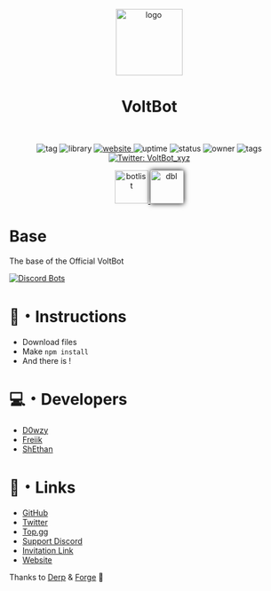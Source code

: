 <p align="center"><img height="120" align="center" src="https://voltbot.xyz/img/logo.png" alt="logo"/></p>
<h1 align="center">VoltBot</h1>
<br>
<p align="center">
    <img alt="tag" src="https://botlist.space/bot/699534920271265812/badge?property=tag&color=red" target="_blank" />
    <img alt="library" src="https://botlist.space/bot/699534920271265812/badge?property=library&color=orange" />
  <a href="https://voltbot.xyz">
    <img alt="website" src="https://botlist.space/bot/699534920271265812/badge?property=website&color=yellow" target="_blank" />
  </a>
    <img alt="uptime" src="https://botlist.space/bot/699534920271265812/badge?property=uptime&color=yellowgreen" target="_blank" />
    <img alt="status" src="https://botlist.space/bot/699534920271265812/badge?property=status&color=green" target="_blank" />
    <img alt="owner" src="https://botlist.space/bot/699534920271265812/badge?property=owner&color=brightgreen" target="_blank" />
    <img alt="tags" src="https://botlist.space/bot/699534920271265812/badge?property=tags&color=9cf" target="_blank" />
  <a href="https://twitter.com/VoltBot_xyz">
    <img alt="Twitter: VoltBot_xyz" src="https://img.shields.io/twitter/follow/VoltBot_xyz.svg?style=social" target="_blank" />
  </a>
</p>
<p align="center">
  <a href="https://botlist.space/bot/699534920271265812">
    <img height="60" alt="botlist" src="https://botlist.space/img/logo.svg" target="_blank" />
  </a>
  <a href="https://top.gg/bot/699534920271265812">
    <img height="60" alt="dbl" src="https://top.gg/images/dblnewtrans.png" target="_blank" style="-webkit-box-shadow: 0px 0px 9px 0px rgba(0,0,0,1);-moz-box-shadow: 0px 0px 9px 0px rgba(0,0,0,1);box-shadow: 0px 0px 9px 0px rgba(0,0,0,1);" />
  </a>
</p>


# Base
The base of the Official VoltBot

[![Discord Bots](https://discordbots.org/api/widget/699534920271265812.svg)](https://discordbots.org/bot/699534920271265812)

# 📰・Instructions
- Download files
- Make ``npm install``
- And there is !

# 💻・Developers
- [D0wzy](https://github.com/D0wzy)
- [Freiik](https://github.com/Freiik)
- [ShEthan](https://github.com/ImShethan)

# 📎・Links
- [GitHub](https://github.com/VoltBot-Discord)
- [Twitter](https://twitter.com/VoltBot_xyz)
- [Top.gg](https://top.gg/bot/699534920271265812)
- [Support Discord](https://gg.discord.fr/VoltBot)
- [Invitation Link](https://voltbot.xyz/add)
- [Website](https://voltbot.xyz)

Thanks to [Derp](https://github.com/Derpinou) & [Forge](https://github.com/ForgeOff) 🎉
